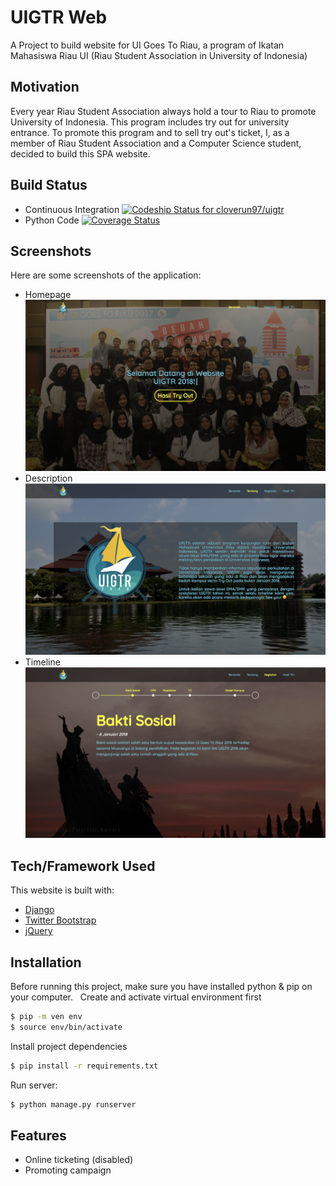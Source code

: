 # UIGTR Web
A Project to build website for UI Goes To Riau, a program of Ikatan Mahasiswa Riau UI (Riau Student Association in University of Indonesia)

## Motivation
Every year Riau Student Association always hold a tour to Riau to promote University of Indonesia. 
This program includes try out for university entrance. 
To promote this program and to sell try out's ticket, I, as a member of Riau Student Association and a Computer Science student, decided to build this SPA website. 

## Build Status

* Continuous Integration [![Codeship Status for cloverun97/uigtr](https://app.codeship.com/projects/a23b9790-a42e-0135-0d5c-4a334dfc4b25/status?branch=master)](https://app.codeship.com/projects/255013)
* Python Code [![Coverage Status](https://coveralls.io/repos/github/cloverun97/uigtr/badge.svg?branch=master)](https://coveralls.io/github/cloverun97/uigtr?branch=master)

## Screenshots
Here are some screenshots of the application:
* Homepage
![alt text](https://raw.githubusercontent.com/cloverun97/test/master/uigtr_ss/Homepage.png)
* Description
![alt text](https://raw.githubusercontent.com/cloverun97/test/master/uigtr_ss/Description.png)
* Timeline
![alt text](https://raw.githubusercontent.com/cloverun97/test/master/uigtr_ss/Timeline.png)

## Tech/Framework Used
This website is built with:
* [Django](https://www.djangoproject.com/)
* [Twitter Bootstrap](https://getbootstrap.com/2.3.2/)
* [jQuery](http://jquery.com/)

## Installation
Before running this project, make sure you have installed python & pip on your computer.
&nbsp;
Create and activate virtual environment first
```bash
$ pip -m ven env
$ source env/bin/activate
```
Install project dependencies
```bash
$ pip install -r requirements.txt
```
Run server:
```bash
$ python manage.py runserver
```

## Features
* Online ticketing (disabled)
* Promoting campaign 
